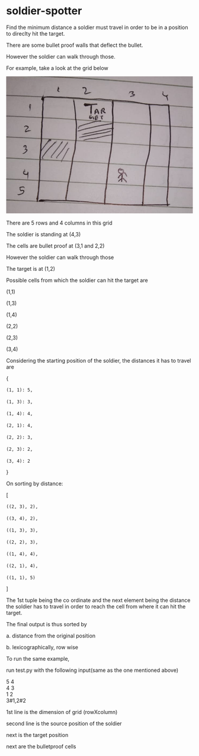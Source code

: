 # soldier-spotter
Find the minimum distance a soldier must travel in order to be in a position to direclty hit the target.

There are some bullet proof walls that deflect the bullet.

However the soldier can walk through those.


For example, take a look at the grid below

![sample grid](https://raw.githubusercontent.com/ashhadulislam/soldier-spotter/master/img2.jpg)


There are 5 rows and 4 columns in this grid

The soldier is standing at (4,3)

The cells are bullet proof at (3,1 and 2,2)

However the soldier can walk through those

The target is at (1,2)


Possible cells from which the soldier can hit the target are

(1,1)

(1,3)

(1,4)

(2,2)

(2,3)

(3,4)


Considering the starting position of the soldier, the distances it has to travel are

{


	(1, 1): 5, 

	(1, 3): 3, 
	
	(1, 4): 4, 
	
	(2, 1): 4, 
	
	(2, 2): 3, 
	
	(2, 3): 2, 
	
	(3, 4): 2

}

On sorting by distance:

[


	((2, 3), 2), 

	((3, 4), 2), 

	((1, 3), 3), 

	((2, 2), 3), 

	((1, 4), 4), 

	((2, 1), 4), 

	((1, 1), 5)

]


The 1st tuple being the co ordinate and the next element being the distance the soldier has to travel in order to reach the cell from where it can hit the target.

The final output is thus sorted by 

a. distance from the original position

b. lexicographically, row wise


To run the same example, 

run test.py with the following input(same as the one mentioned above)


5 4\
4 3\
1 2\
3#1,2#2

1st line is the dimension of grid (rowXcolumn)

second line is the source position of the soldier

next is the target position

next are the bulletproof cells
